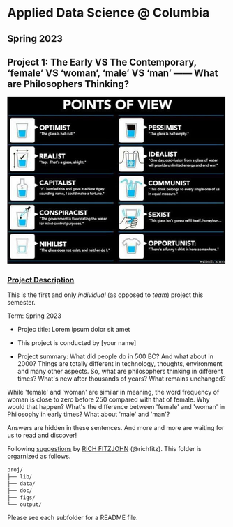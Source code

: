# Applied Data Science @ Columbia
## Spring 2023
## Project 1: The Early VS The Contemporary, ‘female’ VS ‘woman’, ‘male’ VS ‘man’ —— What are Philosophers Thinking?

<img src="figs/100126-the-glass.jpeg" width="500">

### [Project Description](doc/)
This is the first and only *individual* (as opposed to *team*) project this semester. 

Term: Spring 2023

+ Projec title: Lorem ipsum dolor sit amet
+ This project is conducted by [your name]

+ Project summary: What did people do in 500 BC? And what about in 2000? Things are totally different in technology, thoughts, environment and many other aspects.
So, what are philosophers thinking in different times? What's new after thousands of years? What remains unchanged?

While 'female' and 'woman' are similar in meaning, the word frequency of woman is close to zero before 250 compared with that of female.
Why would that happen? What's the difference between 'female' and 'woman' in Philosophy in early times? What about 'male' and 'man'?

Answers are hidden in these sentences. And more and more are waiting for us to read and discover!

Following [suggestions](http://nicercode.github.io/blog/2013-04-05-projects/) by [RICH FITZJOHN](http://nicercode.github.io/about/#Team) (@richfitz). This folder is orgarnized as follows.

```
proj/
├── lib/
├── data/
├── doc/
├── figs/
└── output/
```

Please see each subfolder for a README file.
